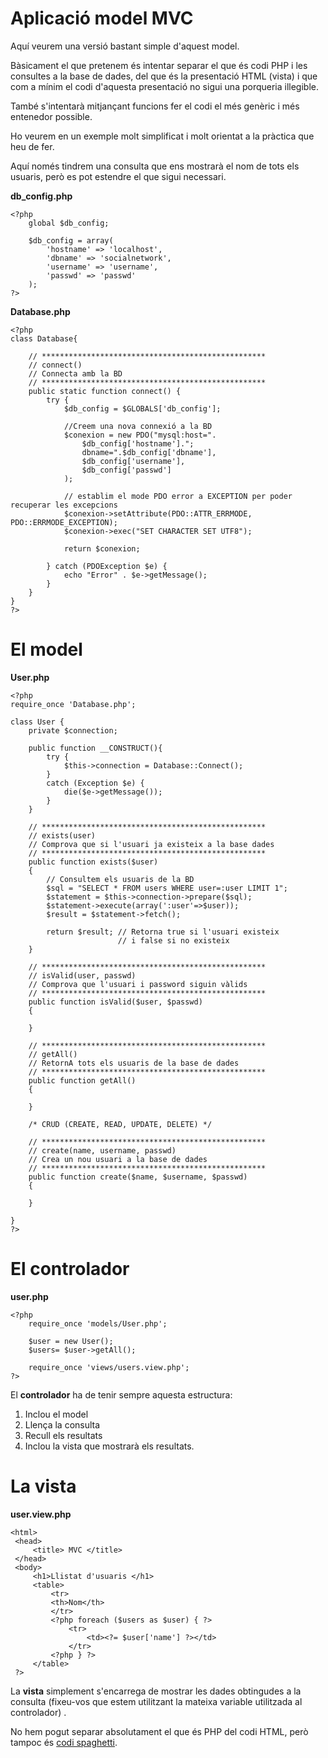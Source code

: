 # Aplicació model MVC

Aquí veurem una versió bastant simple d'aquest model.

Bàsicament el que pretenem és intentar separar el que és codi PHP i les consultes a la base de dades, del que és la presentació HTML (vista) i que com a mínim el codi
d'aquesta presentació no sigui una porqueria illegible.

També s'intentarà mitjançant funcions fer el codi el més genèric i més entenedor possible.

Ho veurem en un exemple molt simplificat i molt orientat a la pràctica que heu de fer.

Aquí només tindrem una consulta que ens mostrarà el nom de tots els usuaris, però es pot estendre el que sigui necessari.

**db_config.php**

```php+lineNumbers:true
<?php
    global $db_config;
    
    $db_config = array(
        'hostname' => 'localhost',
        'dbname' => 'socialnetwork',
        'username' => 'username',
        'passwd' => 'passwd'
    );
?>
```

**Database.php**

```php+lineNumbers:true
<?php
class Database{

    // ************************************************** 
    // connect()
    // Connecta amb la BD
    // ************************************************** 
    public static function connect() {
        try {     
            $db_config = $GLOBALS['db_config'];
            
            //Creem una nova connexió a la BD
            $conexion = new PDO("mysql:host=".
                $db_config['hostname'].";
                dbname=".$db_config['dbname'],
                $db_config['username'],
                $db_config['passwd']
            );
            
            // establim el mode PDO error a EXCEPTION per poder recuperar les excepcions
            $conexion->setAttribute(PDO::ATTR_ERRMODE, PDO::ERRMODE_EXCEPTION);
            $conexion->exec("SET CHARACTER SET UTF8");
            
            return $conexion;
        
        } catch (PDOException $e) {
            echo "Error" . $e->getMessage();
        }
    }
}
?>
```

# El model

**User.php**

```php+lineNumbers:true
<?php
require_once 'Database.php';

class User {
    private $connection;

    public function __CONSTRUCT(){
        try {
            $this->connection = Database::Connect();
        } 
        catch (Exception $e) {
            die($e->getMessage());
        }
    }

    // ************************************************** 
    // exists(user)
    // Comprova que si l'usuari ja existeix a la base dades
    // ************************************************** 
    public function exists($user)
    {
        // Consultem els usuaris de la BD
        $sql = "SELECT * FROM users WHERE user=:user LIMIT 1";
        $statement = $this->connection->prepare($sql);
        $statement->execute(array(':user'=>$user));
        $result = $statement->fetch();

        return $result; // Retorna true si l'usuari existeix 
                        // i false si no existeix
    }

    // ************************************************** 
    // isValid(user, passwd)
    // Comprova que l'usuari i password siguin vàlids
    // ************************************************** 
    public function isValid($user, $passwd)
    {
        
    }
    
    // ************************************************** 
    // getAll()
    // RetornA tots els usuaris de la base de dades
    // ************************************************** 
    public function getAll()
    {
        
    }
    
    /* CRUD (CREATE, READ, UPDATE, DELETE) */
    
    // ************************************************** 
    // create(name, username, passwd)
    // Crea un nou usuari a la base de dades
    // ************************************************** 
    public function create($name, $username, $passwd)
    {
        
    }

}
?>
```

# El controlador

**user.php**

```php+lineNumbers:true
<?php
    require_once 'models/User.php';
    
    $user = new User();
    $users= $user->getAll();
    
    require_once 'views/users.view.php';
?>
```

El **controlador** ha de tenir sempre aquesta estructura:
  1. Inclou el model
  2. Llença la consulta
  3. Recull els resultats 
  4. Inclou la vista que mostrarà els resultats.

# La vista

**user.view.php**

```xml+lineNumbers:true
<html>
 <head>
     <title> MVC </title>
 </head>
 <body>
     <h1>Llistat d'usuaris </h1>
     <table>
         <tr>
         <th>Nom</th>
         </tr>
         <?php foreach ($users as $user) { ?>
             <tr>
                 <td><?= $user['name'] ?></td>
             </tr>
         <?php } ?>
     </table>
 ?>
 ```
 
La **vista** simplement s'encarrega de mostrar les dades obtingudes a la consulta (fixeu-vos que estem utilitzant la mateixa variable utilitzada al controlador) .

No hem pogut separar absolutament el que és PHP del codi HTML, però tampoc és [codi spaghetti](https://ca.wikipedia.org/wiki/Codi_spaghetti).
